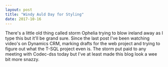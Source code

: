 ```yaml
---
layout: post
title: "Windy Auld Day for Styling"
date: 2017-10-16
---
```


There's a little old thing called storm Ophelia trying to blow ireland away as I type this but it'll be grand sure. Since the last post I've been watching video's on Dynamics CRM, marking drafts for the web project and trying to figure out what the T-SQL project even is. The storm put paid to any meeting with Codec-dss today but I've at least made this blog look a wee bit more snazzy.
